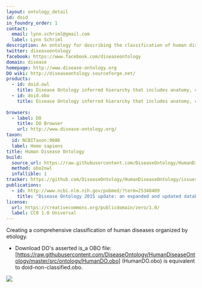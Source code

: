 ```yaml
---
layout: ontology_detail
id: doid
in_foundry_order: 1
contact:
  email: lynn.schriml@gmail.com
  label: Lynn Schriml
description: An ontology for describing the classification of human diseases organized by etiology.
twitter: diseaseontology
facebook: https://www.facebook.com/diseaseontology
domain: disease
homepage: http://www.disease-ontology.org
DO wiki: http://diseaseontology.sourceforge.net/
products:
  - id: doid.owl  
    title: Disease Ontology inferred hierarchy that includes anatomy, cell of origin, infectious agent and phenotype axioms
  - id: doid.obo  
    title: Disease Ontology inferred hierarchy that includes anatomy, cell of origin, infectious agent and phenotype axioms 
 
browsers:
  - label: DO
    title: DO Browser
    url: http://www.disease-ontology.org/
taxon:
  id: NCBITaxon:9606 
  label: Homo sapiens
title: Human Disease Ontology
build:
  source_url: https://raw.githubusercontent.com/DiseaseOntology/HumanDiseaseOntology/master/src/ontology/doid.obo
  method: obo2owl
  infallible: 1
tracker: https://github.com/DiseaseOntology/HumanDiseaseOntology/issues
publications:
  - id: http://www.ncbi.nlm.nih.gov/pubmed/?term=25348409
    title: "Disease Ontology 2015 update: an expanded and updated database of human diseases for linking biomedical knowledge through disease data"
license:
  url: https://creativecommons.org/publicdomain/zero/1.0/
  label: CC0 1.0 Universal
---
```


Creating a comprehensive classification of human diseases organized by etiology.

- Download DO's asserted is_a OBO file: [https://raw.githubusercontent.com/DiseaseOntology/HumanDiseaseOntology/master/src/ontology/HumanDO.obo] (HumanDO.obo)
is equivalent to doid-non-classified.obo.

<img src="http://www.disease-ontology.org/media/images/DO_logo.jpg"/>
